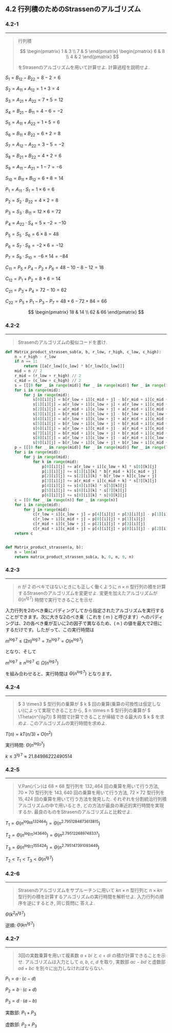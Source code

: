 ## 4.2 行列積のためのStrassenのアルゴリズム

### 4.2-1
***
> 行列積
>
> $$
\begin{pmatrix}
1 & 3 \\
7 & 5
\end{pmatrix}
\begin{pmatrix}
6 & 8 \\
4 & 2
\end{pmatrix}
$$
>
> をStrasenのアルゴリズムを用いて計算せよ. 計算過程を説明せよ. 

$S_1 = B_{12} - B_{22} = 8 - 2 = 6$

$S_2 = A_{11} + A_{12} = 1 + 3 = 4$

$S_3 = A_{21} + A_{22} = 7 + 5 = 12$

$S_4 = B_{21} - B_{11} = 4 - 6 = -2$

$S_5 = A_{11} + A_{22} = 1 + 5 = 6$

$S_6 = B_{11} + B_{22} = 6 + 2 = 8$

$S_7 = A_{12} - A_{22} = 3 - 5 = -2$

$S_8 = B_{21} + B_{22} = 4 + 2 = 6$

$S_9 = A_{11} - A_{21} = 1 - 7 = -6$

$S_{10} = B_{11} + B_{12} = 6 + 8 = 14$

$P_1 = A_{11} \cdot S_1 = 1 \times 6 = 6$

$P_2 = S_{2} \cdot B_{22} = 4 \times 2 = 8$

$P_3 = S_{3} \cdot B_{11} = 12 \times 6 = 72$

$P_4 = A_{22} \cdot S_4 = 5 \times -2 = -10$

$P_5 = S_{5} \cdot S_6 = 6 \times 8 = 48$

$P_6 = S_{7} \cdot S_8 = -2 \times 6 = -12$

$P_7 = S_{9} \cdot S_{10} = -6 \times 14 = -84$

$C_{11} = P_5 + P_4 - P_2 + P_6 = 48 - 10 - 8 - 12 = 18$

$C_{12} = P_1 + P_2 = 8 + 6 = 14$

$C_{21} = P_3 + P_4 = 72 - 10 = 62$

$C_{22} = P_5 + P_1 - P_3 - P_7 = 48 + 6 - 72 + 84 = 66$

$$
\begin{pmatrix}
18 & 14 \\
62 & 66
\end{pmatrix}
$$

### 4.2-2
***
> Strasenのアルゴリズムの擬似コードを書け.


```python
def Matrix_product_strassen_sub(a, b, r_low, r_high, c_low, c_high):
    n = r_high - r_low
    if n == 1:
        return [[a[r_low][c_low] * b[r_low][c_low]]]
    mid = n // 2
    r_mid = (r_low + r_high) // 2
    c_mid = (c_low + c_high) // 2
    s = [[[0 for _ in range(mid)] for _ in range(mid)] for _ in range(10)]
    for i in range(mid):
        for j in range(mid):
            s[0][i][j] = b[r_low + i][c_mid + j] - b[r_mid + i][c_mid + j]
            s[1][i][j] = a[r_low + i][c_low + j] + a[r_low + i][c_mid + j]
            s[2][i][j] = a[r_mid + i][c_low + j] + a[r_mid + i][c_mid + j]
            s[3][i][j] = b[r_mid + i][c_low + j] - b[r_low + i][c_low + j]
            s[4][i][j] = a[r_low + i][c_low + j] + a[r_mid + i][c_mid + j]
            s[5][i][j] = b[r_low + i][c_low + j] + b[r_mid + i][c_mid + j]
            s[6][i][j] = a[r_low + i][c_mid + j] - a[r_mid + i][c_mid + j]
            s[7][i][j] = b[r_mid + i][c_low + j] + b[r_mid + i][c_mid + j]
            s[8][i][j] = a[r_low + i][c_low + j] - a[r_mid + i][c_low + j]
            s[9][i][j] = b[r_low + i][c_low + j] + b[r_low + i][c_mid + j]
    p = [[[0 for _ in range(mid)] for _ in range(mid)] for _ in range(7)]
    for i in range(mid):
        for j in range(mid):
            for k in range(mid):
                p[0][i][j] += a[r_low + i][c_low + k] * s[0][k][j]
                p[1][i][j] += s[1][i][k] * b[r_mid + k][c_mid + j]
                p[2][i][j] += s[2][i][k] * b[r_low + k][c_low + j]
                p[3][i][j] += a[r_mid + i][c_mid + k] * s[3][k][j]
                p[4][i][j] += s[4][i][k] * s[5][k][j]
                p[5][i][j] += s[6][i][k] * s[7][k][j]
                p[6][i][j] += s[8][i][k] * s[9][k][j]
    c = [[0 for _ in range(n)] for _ in range(n)]
    for i in range(mid):
        for j in range(mid):
            c[r_low + i][c_low + j] = p[4][i][j] + p[3][i][j] - p[1][i][j] + p[5][i][j]
            c[r_low + i][c_mid + j] = p[0][i][j] + p[1][i][j]
            c[r_mid + i][c_low + j] = p[2][i][j] + p[3][i][j]
            c[r_mid + i][c_mid + j] = p[4][i][j] + p[0][i][j] - p[2][i][j] - p[6][i][j]
    return c


def Matrix_product_strassen(a, b):
    n = len(a)
    return matrix_product_strassen_sub(a, b, 0, n, 0, n)
```

### 4.2-3
***
> $n$ が $2$ のベキではないときにも正しく働くように $n \times n$ 型行列の積を計算するStrasenのアルゴリズムを変更せよ. 変更を加えたアルゴリズムが $\Theta(n^{\lg 7})$ 時間で実行できることを示せ. 

入力行列を2のべき乗にパディングしてから指定されたアルゴリズムを実行することができます。次に大きな2のべき乗（これを \( m \) と呼びます）へのパディングは、2の各べき乗が互いに2の因子で異なるため、\( n \) の値を最大で2倍にするだけです。したがって、この実行時間は


$m^{\log 7} \leq (2n)^{\log 7} = 7n^{\log 7} = O(n^{\log 7})$

となり、そして

$m^{\log 7} \geq n^{\log 7} \in \Omega(n^{\log 7})$

を組み合わせると、実行時間は $\Theta(n^{\log 7})$ となります。

### 4.2-4
***
>  $ 3 \times3 $ 型行列の乗算が $ k $ 回の乗算(乗算の可換性は仮定しない)によって実現できることから,  $ n \times n $ 型行列の乗算が $ \Theta(n^{\lg7}) $ 時間で計算できることが帰結できる最大の $ k $ を求めよ. このアルゴリズムの実行時間を求めよ.

$T(n) = kT(n/3) + O(n^2)$

実行時間: $\Theta(n^{\log_3 7})$

$k \le 3^{\lg 7} \approx 21.84986222490514$

### 4.2-5
***
> V.Pan(パン)は $68 \times 68$ 型行列を $132,464$ 回の乗算を用いて行う方法, $70 \times 70$ 型行列を $143,640$ 回の乗算を用いて行う方法, $72 \times 72$ 型行列を $15,424$ 回の乗算を用いて行う方法を発見した. それぞれを分割統治行列積アルゴリズムの中で用いるとき, どの方法が最良の漸近的実行時間を実現するか. 最良のものをStrasenのアルゴリズムと比較せよ. 

$T_1 = \Theta(n^{\log_{68}132464}) = \Theta(n^{2.7951284873613815})$

$T_2 = \Theta(n^{\log_{70}143640}) = \Theta(n^{2.795122689748337})$

$T_3 = \Theta(n^{\log_{72}155424}) = \Theta(n^{2.795147391093449})$

$T_2 < T_1 < T_3 < \Theta(n^{\lg 7})$

### 4.2-6
***
> Strasenのアルゴリズムをサプルーチンに用いて $kn \times n$ 型行列と $n \times kn$ 型行列の積を計算するアルゴリズムの実行時間を解析せよ. 入力行列の順序を逆にするとき, 同じ質問に
答えよ.

$\Theta(k^2n^{\lg 7})$

逆順: $\Theta(kn^{\lg 7})$

### 4.2-7
***
> 3回の実数乗算を用いて複素数 $a + bi$ と $c + di$ の積が計算できることを示せ. アルゴリズムは入力として $a$, $b$, $c$, $d$ を取り, 実数部 $ac - bd$ と虚数部 $ad + bc$ を別々に出力しなければならない. 

$P_1 = a \cdot (c - d)$

$P_2 = b \cdot (c + d)$

$P_3 = d \cdot (a - b)$

実数部: $P_1 + P_3$

虚数部: $P_2 + P_3$
